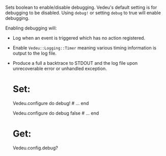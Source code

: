 Sets boolean to enable/disable debugging. Vedeu's default setting is
for debugging to be disabled. Using `debug!` or setting `debug` to
true will enable debugging.

Enabling debugging will:
- Log when an event is triggered which has no action registered.
- Enable `Vedeu::Logging::Timer` meaning various timing information is
  output to the log file.
- Produce a full a backtrace to STDOUT and the log file upon
  unrecoverable error or unhandled exception.

    # Set:
    Vedeu.configure do
      debug!
      # ...
    end

    Vedeu.configure do
      debug false
      # ...
    end

    # Get:
    Vedeu.config.debug?
